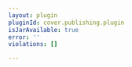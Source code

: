 ```yaml
---
layout: plugin
pluginId: cover.publishing.plugin
isJarAvailable: true
error: ''
violations: []

---
```

